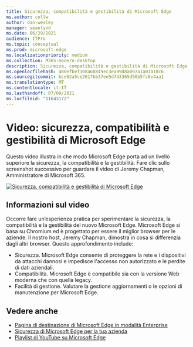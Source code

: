 ```yaml
---
title: Sicurezza, compatibilità e gestibilità di Microsoft Edge
ms.author: collw
author: dan-wesley
manager: seanlynd
ms.date: 06/29/2021
audience: ITPro
ms.topic: conceptual
ms.prod: microsoft-edge
ms.localizationpriority: medium
ms.collection: M365-modern-desktop
description: Sicurezza, compatibilità e gestibilità di Microsoft Edge
ms.openlocfilehash: 480efbef308a68849ec3ea99d8a097a1a01a18c6
ms.sourcegitcommit: bce02a5ce2617bb37ee5d743365d50b5fc8e4aa1
ms.translationtype: MT
ms.contentlocale: it-IT
ms.lasthandoff: 07/09/2021
ms.locfileid: "11643172"
---
```

# <a name="video-microsoft-edge-security-compatibility-and-manageability"></a>Video: sicurezza, compatibilità e gestibilità di Microsoft Edge

Questo video illustra in che modo Microsoft Edge porta ad un livello superiore la sicurezza, la compatibilità e la gestibilità. Fare clic sullo screenshot successivo per guardare il video di Jeremy Chapman, Amministratore di Microsoft 365.

[![Sicurezza, compatibilità e gestibilità di Microsoft Edge](media/microsoft-edge-video-security-compatibility-manageability/0.png)](http://www.youtube.com/watch?v=uMmh_gNaM4I "Microsoft Edge security, compatibility, and manageability")

## <a name="about-the-video"></a>Informazioni sul video

Occorre fare un’esperienza pratica per sperimentare la sicurezza, la compatibilità e la gestibilità del nuovo Microsoft Edge. Microsoft Edge si basa su Chromium ed è progettato per essere il miglior browser per le aziende. Il nostro host, Jeremy Chapman, dimostra in cosa si differenzia dagli altri browser. Questo approfondimento include:

- Sicurezza. Microsoft Edge consente di proteggere la rete e i dispositivi da attacchi dannosi e impedisce l'accesso non autorizzato e le perdite di dati aziendali.
- Compatibilità. Microsoft Edge è compatibile sia con la versione Web moderna che con quella legacy.
- Facilità di gestione. Valutare la gestione aggiornamenti o le opzioni di manutenzione per Microsoft Edge.

## <a name="see-also"></a>Vedere anche

- [Pagina di destinazione di Microsoft Edge in modalità Enterprise](https://aka.ms/EdgeEnterprise)
- [Sicurezza di Microsoft Edge per la tua azienda](ms-edge-security-for-business.md)
- [Playlist di YouTube su Microsoft Edge](https://www.youtube.com/playlist?list=PLXtHYVsvn_b-uXh1tMeYpT-0iD8tD3tFy)